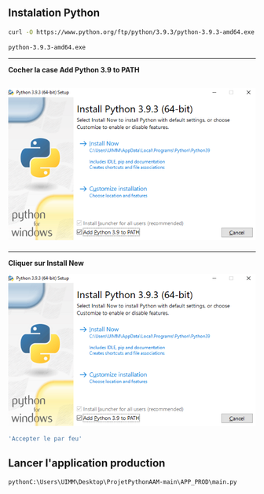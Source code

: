 ## Instalation Python
```bash
curl -O https://www.python.org/ftp/python/3.9.3/python-3.9.3-amd64.exe
```
```bash
python-3.9.3-amd64.exe
```
---------------------------------------------------------------------------------
__Cocher la case Add Python 3.9 to PATH__

![Cocher la case Add Python 3.9 to PATH](Image_README/MicrosoftTeams-image-2.png)
----------------------------------------------------------------------------------
----------------------------------------------------------------------------------  
__Cliquer sur Install New__ 

![Cliquer sur Install New](Image_README/MicrosoftTeams-image-2.png)
```bash
'Accepter le par feu'
```

## Lancer l'application production
```bash
pythonC:\Users\UIMM\Desktop\ProjetPythonAAM-main\APP_PROD\main.py
```
